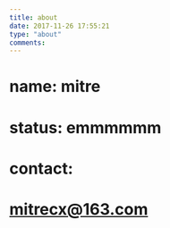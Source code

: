 ```yaml
---
title: about
date: 2017-11-26 17:55:21
type: "about"
comments: 
---
```


# name: mitre
# status: emmmmmm

# contact:
# mitrecx@163.com
